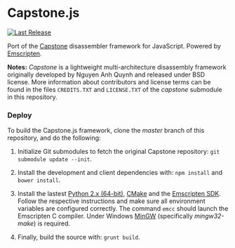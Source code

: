 Capstone.js
===========
[![Last Release](https://badge.fury.io/gh/AlexAltea%2Fcapstone.js.svg)](https://github.com/AlexAltea/capstone.js/releases)

Port of the [Capstone](https://github.com/aquynh/capstone) disassembler framework for JavaScript. Powered by [Emscripten](https://github.com/kripken/emscripten).

**Notes:** _Capstone_ is a lightweight multi-architecture disassembly framework originally developed by Nguyen Anh Quynh and released under BSD license. More information about contributors and license terms can be found in the files `CREDITS.TXT` and `LICENSE.TXT` of the *capstone* submodule in this repository.

### Deploy
To build the Capstone.js framework, clone the *master* branch of this repository, and do the following:

1. Initialize Git submodules to fetch the original Capstone repository: `git submodule update --init`.

2. Install the development and client dependencies with: `npm install` and `bower install`.

3. Install the lastest [Python 2.x (64-bit)](https://www.python.org/downloads/), [CMake](http://www.cmake.org/download/) and the [Emscripten SDK](http://kripken.github.io/emscripten-site/docs/getting_started/downloads.html). Follow the respective instructions and make sure all environment variables are configured correctly. The command `emcc` should launch the Emscripten C compiler. Under Windows [MinGW](http://www.mingw.org/) (specifically *mingw32-make*) is required.

4. Finally, build the source with: `grunt build`.
